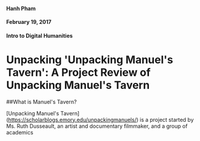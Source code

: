 
#### Hanh Pham
#### February 19, 2017
#### Intro to Digital Humanities

# Unpacking 'Unpacking Manuel's Tavern': A Project Review of Unpacking Manuel's Tavern

##What is Manuel's Tavern?

[Unpacking Manuel's Tavern] (https://scholarblogs.emory.edu/unpackingmanuels/) is a project started by Ms. Ruth Dusseault, an artist and documentary filmmaker, and a group of academics
